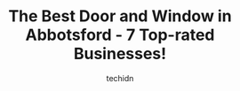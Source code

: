 ---
layout: ampstory
image: https://i0.wp.com/www.auto.or.id/wp-content/uploads/2023/06/abbotsford-glass-ltd-0-abbotsford-1686326286.jpeg?resize=640,853
author: techidn
featured: false
description: Abbotsford, British Columbia, Canada is a haven for Door and Window enthusiasts, boasting an impressive array of 7 top-notch establishments. Whether youre a seasoned connoisseur or simply c
title: The Best Door and Window in Abbotsford - 7 Top-rated Businesses!
cover:
   title: The Best Door and Window in Abbotsford - 7 Top-rated Businesses!
   subtitle: AUTO.OR.ID
   background: https://www.auto.or.id/wp-content/uploads/2023/06/abbotsford-glass-ltd-0-abbotsford-1686326286.jpeg

pages: 
 - layout: thirds
   top: <h1>#1 Abbotsford Glass Ltd</h1>
   bottom: "<p>A unit in our townhouse complex required investigation of water accumulation on the sill and a fogged window pane. After consulting with Suzette, Adam from Abbotsford Gla</p>"
   background: https://www.auto.or.id/wp-content/uploads/2023/06/abbotsford-glass-ltd-1-abbotsford-1686326287.jpeg
   backgroundblur: true
 - layout: thirds
   top: <h1>#2 Tyee Windows</h1>
   bottom: "<p>1100A Riverside Rd, Abbotsford, BC V2S 7P1, Canada</p>"
   background: https://www.auto.or.id/wp-content/uploads/2023/06/abbotsford-glass-ltd-2-abbotsford-1686326288.jpeg
   cta:
      link: https://www.auto.or.id/the-best-door-and-window-in-abbotsford-7-top-rated-businesses/
      text: The Best Door and Window in Abbotsford - 7 Top-rated Businesses!
 - layout: thirds
   top: <h1>#3 Freds Custom Screens</h1>
   bottom: "<p>2475 Townline Rd, Abbotsford, BC V2T 6L6, Canada</p>"
   background: https://images.unsplash.com/photo-1626302592106-ad36b003cb39?ixlib=rb-4.0.3&ixid=MnwxMjA3fDB8MHxwaG90by1wYWdlfHx8fGVufDB8fHx8&auto=format&fit=crop&w=640&h=853&q=80
   cta:
      link: https://www.auto.or.id/the-best-door-and-window-in-abbotsford-7-top-rated-businesses/
      text: The Best Door and Window in Abbotsford - 7 Top-rated Businesses!
 - layout: thirds
   top: <h1>#4 Dynamic Fenestration</h1>
   bottom: "<p>30440 Progressive Way, Abbotsford, BC V2T 6W3, Canada</p>"
   background: https://images.unsplash.com/photo-1502158895-0d817974dfaf?ixlib=rb-4.0.3&ixid=MnwxMjA3fDB8MHxwaG90by1wYWdlfHx8fGVufDB8fHx8&auto=format&fit=crop&w=640&h=853&q=80
   cta:
      link: https://www.auto.or.id/the-best-door-and-window-in-abbotsford-7-top-rated-businesses/
      text: The Best Door and Window in Abbotsford - 7 Top-rated Businesses!
 - layout: thirds
   top: <h1>#5 Chilliwack Window and Door Inc.</h1>
   bottom: "<p>45686 Yale Rd, Chilliwack, BC V2P 2N3, Canada</p>"
   background: https://images.unsplash.com/photo-1619844175348-a10c44e6f66a?ixlib=rb-4.0.3&ixid=MnwxMjA3fDB8MHxwaG90by1wYWdlfHx8fGVufDB8fHx8&auto=format&fit=crop&w=640&h=853&q=80
   cta:
      link: https://www.auto.or.id/the-best-door-and-window-in-abbotsford-7-top-rated-businesses/
      text: The Best Door and Window in Abbotsford - 7 Top-rated Businesses!
 - layout: thirds
   top: <h1>#6 Innotech Windows & Doors</h1>
   bottom: "<p>27452 52 Ave, Langley Twp, BC V4W 4B2, Canada</p>"
   background: https://images.unsplash.com/photo-1553440569-bcc63803a83d?ixlib=rb-4.0.3&ixid=MnwxMjA3fDB8MHxwaG90by1wYWdlfHx8fGVufDB8fHx8&auto=format&fit=crop&w=640&h=853&q=80
   cta:
      link: https://www.auto.or.id/the-best-door-and-window-in-abbotsford-7-top-rated-businesses/
      text: The Best Door and Window in Abbotsford - 7 Top-rated Businesses!
 - layout: thirds
   top: <h1>#7 AA Advanced Windows & Doors L.t.d</h1>
   bottom: "<p>2238 Queen St #121, Abbotsford, BC V2T 0B7, Canada</p>"
   background: https://images.unsplash.com/photo-1626302592077-206bbcf450ae?ixlib=rb-4.0.3&ixid=MnwxMjA3fDB8MHxwaG90by1wYWdlfHx8fGVufDB8fHx8&auto=format&fit=crop&w=640&h=853&q=80
   cta:
      link: https://www.auto.or.id/the-best-door-and-window-in-abbotsford-7-top-rated-businesses/
      text: The Best Door and Window in Abbotsford - 7 Top-rated Businesses!
 - layout: thirds
   middle: Continue reading...
   background: https://images.unsplash.com/photo-1625078995475-24378c4d611b?ixlib=rb-4.0.3&ixid=MnwxMjA3fDB8MHxwaG90by1wYWdlfHx8fGVufDB8fHx8&auto=format&fit=crop&w=640&h=853&q=80
   cta:
      link: https://www.auto.or.id/the-best-door-and-window-in-abbotsford-7-top-rated-businesses/
      text: The Best Door and Window in Abbotsford - 7 Top-rated Businesses!

---